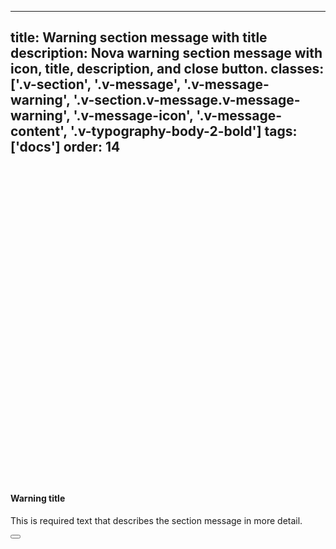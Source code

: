 <!--
 *              © 2025 Visa
 *
 * Licensed under the Apache License, Version 2.0 (the "License");
 * you may not use this file except in compliance with the License.
 * You may obtain a copy of the License at
 *
 *         http://www.apache.org/licenses/LICENSE-2.0
 *
 * Unless required by applicable law or agreed to in writing, software
 * distributed under the License is distributed on an "AS IS" BASIS,
 * WITHOUT WARRANTIES OR CONDITIONS OF ANY KIND, either express or implied.
 * See the License for the specific language governing permissions and
 * limitations under the License.
 *
 -->
---
title: Warning section message with title
description: Nova warning section message with icon, title, description, and close button. 
classes: ['.v-section', '.v-message', '.v-message-warning', '.v-section.v-message.v-message-warning', '.v-message-icon', '.v-message-content', '.v-typography-body-2-bold']
tags: ['docs']
order: 14
---

<div class="v-message v-message-warning v-section">
  <svg aria-hidden="false" aria-label="Warning" class="v-icon v-icon-visa v-icon-low v-message-icon" focusable="false" viewbox="0 0 24 24">
    <use href="#visa-warning-low">
    </use>
  </svg>
  <div class="v-message-content v-pl-2 v-pb-2">
    <h4 class="v-typography-body-2-bold">
      Warning title
    </h4>
    <p>
      This is required text that describes the section message in more detail.
    </p>
  </div>
  <button aria-label="close" class="v-button v-button-icon v-button-tertiary v-button-small v-button-subtle -v-mt-8 -v-mr-8 v-ml-14 v-p-7" type="button">
    <svg aria-hidden="true" class="v-icon v-icon-visa v-icon-tiny" focusable="false" viewbox="0 0 16 16">
      <use href="#visa-close-tiny">
      </use>
    </svg>
  </button>
</div>
